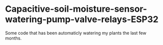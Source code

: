 # Capacitive-soil-moisture-sensor-watering-pump-valve-relays-ESP32
Some code that has been automaticly watering my plants the last few months. 

